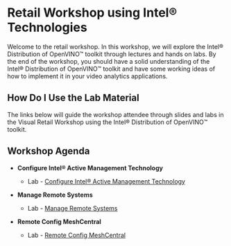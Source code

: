 # Retail Workshop using Intel® Technologies
Welcome to the retail workshop. In this workshop, we will explore the Intel® Distribution of OpenVINO™ toolkit through lectures and hands on labs. By the end of the workshop, you should have a solid understanding of the Intel® Distribution of OpenVINO™ toolkit and have some working ideas of how to implement it in your video analytics applications.
## How Do I Use the Lab Material
The links below will guide the workshop attendee through slides and labs in the Visual Retail Workshop using the Intel® Distribution of OpenVINO™ toolkit.

## Workshop Agenda
* **Configure Intel® Active Management Technology**
    <!--- Slide Deck --->
    - Lab - [Configure Intel® Active Management Technology](./Configure_AMT.md)


* **Manage Remote Systems**
  <!--- Slide Deck --->
  - Lab - [Manage Remote Systems](./Manage_Remote_Systems.md)


* **Remote Config MeshCentral**
  <!--- Slide Deck --->
  - Lab - [Remote Config MeshCentral](./Remote_Config_MeshCentral.md)
